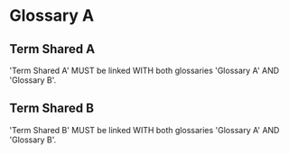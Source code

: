 # Glossary A

## Term Shared A

'Term Shared A' MUST be linked WITH both glossaries 'Glossary A' AND 'Glossary B'.

## Term Shared B

'Term Shared B' MUST be linked WITH both glossaries 'Glossary A' AND 'Glossary B'.
